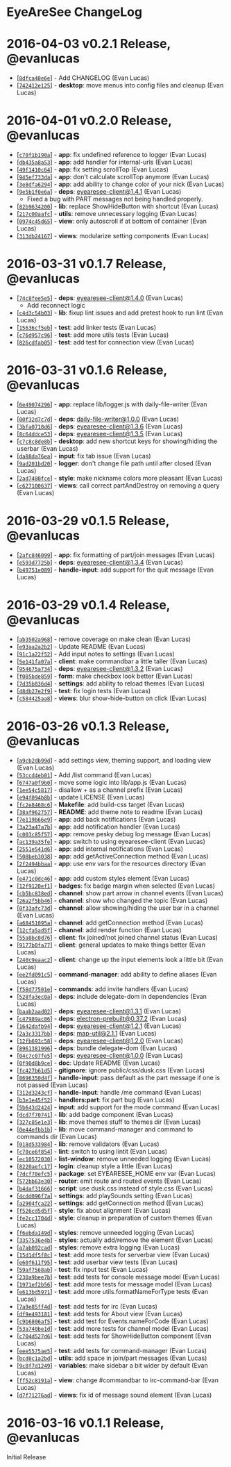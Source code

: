 # EyeAreSee ChangeLog

# 2016-04-03 v0.2.1 Release, @evanlucas

* [[`8dfca48e6e`](https://github.com/evanlucas/eyearesee/commit/8dfca48e6e)] - Add CHANGELOG (Evan Lucas)
* [[`742412e125`](https://github.com/evanlucas/eyearesee/commit/742412e125)] - **desktop**: move menus into config files and cleanup (Evan Lucas)

# 2016-04-01 v0.2.0 Release, @evanlucas

* [[`c70f1b190a`](https://github.com/evanlucas/eyearesee/commit/c70f1b190a)] - **app**: fix undefined reference to logger (Evan Lucas)
* [[`db435a8a53`](https://github.com/evanlucas/eyearesee/commit/db435a8a53)] - **app**: add handler for internal-urls (Evan Lucas)
* [[`49f1410c64`](https://github.com/evanlucas/eyearesee/commit/49f1410c64)] - **app**: fix setting scrollTop (Evan Lucas)
* [[`945ef733da`](https://github.com/evanlucas/eyearesee/commit/945ef733da)] - **app**: don't calculate scrollTop anymore (Evan Lucas)
* [[`3e8dfa6294`](https://github.com/evanlucas/eyearesee/commit/3e8dfa6294)] - **app**: add ability to change color of your nick (Evan Lucas)
* [[`9e5b1f0e6a`](https://github.com/evanlucas/eyearesee/commit/9e5b1f0e6a)] - **deps**: eyearesee-client@1.4.1 (Evan Lucas)
  - Fixed a bug with PART messages not being handled properly.
* [[`82b9634200`](https://github.com/evanlucas/eyearesee/commit/82b9634200)] - **lib**: replace ShowHideButton with shortcut (Evan Lucas)
* [[`217c00aafc`](https://github.com/evanlucas/eyearesee/commit/217c00aafc)] - **utils**: remove unnecessary logging (Evan Lucas)
* [[`0974c45d65`](https://github.com/evanlucas/eyearesee/commit/0974c45d65)] - **view**: only autoscroll if at bottom of container (Evan Lucas)
* [[`313db24167`](https://github.com/evanlucas/eyearesee/commit/313db24167)] - **views**: modularize setting components (Evan Lucas)

# 2016-03-31 v0.1.7 Release, @evanlucas

* [[`74c8fee5e5`](https://github.com/evanlucas/eyearesee/commit/74c8fee5e5)] - **deps**: eyearesee-client@1.4.0 (Evan Lucas)
  * Add reconnect logic
* [[`c4d3c54b03`](https://github.com/evanlucas/eyearesee/commit/c4d3c54b03)] - **lib**: fixup lint issues and add pretest hook to run lint (Evan Lucas)
* [[`15636cf5eb`](https://github.com/evanlucas/eyearesee/commit/15636cf5eb)] - **test**: add linker tests (Evan Lucas)
* [[`c76d957c96`](https://github.com/evanlucas/eyearesee/commit/c76d957c96)] - **test**: add more utils tests (Evan Lucas)
* [[`826cdfab05`](https://github.com/evanlucas/eyearesee/commit/826cdfab05)] - **test**: add test for connection view (Evan Lucas)

# 2016-03-31 v0.1.6 Release, @evanlucas

* [[`6e49074296`](https://github.com/evanlucas/eyearesee/commit/6e49074296)] - **app**: replace lib/logger.js with daily-file-writer (Evan Lucas)
* [[`00f32d7c7d`](https://github.com/evanlucas/eyearesee/commit/00f32d7c7d)] - **deps**: daily-file-writer@1.0.0 (Evan Lucas)
* [[`3bfa0718d6`](https://github.com/evanlucas/eyearesee/commit/3bfa0718d6)] - **deps**: eyearesee-client@1.3.6 (Evan Lucas)
* [[`8c64ddce53`](https://github.com/evanlucas/eyearesee/commit/8c64ddce53)] - **deps**: eyearesee-client@1.3.5 (Evan Lucas)
* [[`c7c8c8de8b`](https://github.com/evanlucas/eyearesee/commit/c7c8c8de8b)] - **desktop**: add new shortcut keys for showing/hiding the userbar (Evan Lucas)
* [[`da88da76ea`](https://github.com/evanlucas/eyearesee/commit/da88da76ea)] - **input**: fix tab issue (Evan Lucas)
* [[`9ad201bd20`](https://github.com/evanlucas/eyearesee/commit/9ad201bd20)] - **logger**: don't change file path until after closed (Evan Lucas)
* [[`2ad7480fce`](https://github.com/evanlucas/eyearesee/commit/2ad7480fce)] - **style**: make nickname colors more pleasant (Evan Lucas)
* [[`c627100637`](https://github.com/evanlucas/eyearesee/commit/c627100637)] - **views**: call correct partAndDestroy on removing a query (Evan Lucas)

# 2016-03-29 v0.1.5 Release, @evanlucas

* [[`2afc846099`](https://github.com/evanlucas/eyearesee/commit/2afc846099)] - **app**: fix formatting of part/join messages (Evan Lucas)
* [[`e593d7725b`](https://github.com/evanlucas/eyearesee/commit/e593d7725b)] - **deps**: eyearesee-client@1.3.4 (Evan Lucas)
* [[`b49751e089`](https://github.com/evanlucas/eyearesee/commit/b49751e089)] - **handle-input**: add support for the quit message (Evan Lucas)

# 2016-03-29 v0.1.4 Release, @evanlucas

* [[`ab3502a968`](https://github.com/evanlucas/eyearesee/commit/ab3502a968)] - remove coverage on make clean (Evan Lucas)
* [[`e93aa2a2b2`](https://github.com/evanlucas/eyearesee/commit/e93aa2a2b2)] - Update README (Evan Lucas)
* [[`91c1a22f52`](https://github.com/evanlucas/eyearesee/commit/91c1a22f52)] - Add input notes to settings (Evan Lucas)
* [[`5e141fa07a`](https://github.com/evanlucas/eyearesee/commit/5e141fa07a)] - **client**: make commandbar a little taller (Evan Lucas)
* [[`954675a734`](https://github.com/evanlucas/eyearesee/commit/954675a734)] - **deps**: eyearesee-client@1.3.2 (Evan Lucas)
* [[`f085bde859`](https://github.com/evanlucas/eyearesee/commit/f085bde859)] - **form**: make checkbox look better (Evan Lucas)
* [[`7d35b836d4`](https://github.com/evanlucas/eyearesee/commit/7d35b836d4)] - **settings**: add ability to reload themes (Evan Lucas)
* [[`48db27e2f9`](https://github.com/evanlucas/eyearesee/commit/48db27e2f9)] - **test**: fix login tests (Evan Lucas)
* [[`c584425aa8`](https://github.com/evanlucas/eyearesee/commit/c584425aa8)] - **views**: blur show-hide-button on click (Evan Lucas)

# 2016-03-26 v0.1.3 Release, @evanlucas

* [[`a9cb2db99d`](https://github.com/evanlucas/eyearesee/commit/a9cb2db99d)] - add settings view, theming support, and loading view (Evan Lucas)
* [[`53ccd4eb01`](https://github.com/evanlucas/eyearesee/commit/53ccd4eb01)] - Add /list command (Evan Lucas)
* [[`6747a0f9b0`](https://github.com/evanlucas/eyearesee/commit/6747a0f9b0)] - move some logic into lib/app.js (Evan Lucas)
* [[`1ee54c5817`](https://github.com/evanlucas/eyearesee/commit/1ee54c5817)] - disallow + as a channel prefix (Evan Lucas)
* [[`e94f094b8b`](https://github.com/evanlucas/eyearesee/commit/e94f094b8b)] - update LICENSE (Evan Lucas)
* [[`fc2e8468c6`](https://github.com/evanlucas/eyearesee/commit/fc2e8468c6)] - **Makefile**: add build-css target (Evan Lucas)
* [[`38af962757`](https://github.com/evanlucas/eyearesee/commit/38af962757)] - **README**: add theme note to readme (Evan Lucas)
* [[`7e119b66e9`](https://github.com/evanlucas/eyearesee/commit/7e119b66e9)] - **app**: add back notifications (Evan Lucas)
* [[`3a23a47a7b`](https://github.com/evanlucas/eyearesee/commit/3a23a47a7b)] - **app**: add notification handler (Evan Lucas)
* [[`c003c85f57`](https://github.com/evanlucas/eyearesee/commit/c003c85f57)] - **app**: remove pesky debug log message (Evan Lucas)
* [[`ac139a35fe`](https://github.com/evanlucas/eyearesee/commit/ac139a35fe)] - **app**: switch to using eyearesee-client (Evan Lucas)
* [[`2551e541d6`](https://github.com/evanlucas/eyearesee/commit/2551e541d6)] - **app**: add internal notifications (Evan Lucas)
* [[`508beb3038`](https://github.com/evanlucas/eyearesee/commit/508beb3038)] - **app**: add getActiveConnection method (Evan Lucas)
* [[`2f2494bbaa`](https://github.com/evanlucas/eyearesee/commit/2f2494bbaa)] - **app**: use env vars for the resources directory (Evan Lucas)
* [[`e471c0dc46`](https://github.com/evanlucas/eyearesee/commit/e471c0dc46)] - **app**: add custom styles element (Evan Lucas)
* [[`12f9120ef1`](https://github.com/evanlucas/eyearesee/commit/12f9120ef1)] - **badges**: fix badge margin when selected (Evan Lucas)
* [[`cb5bc838ed`](https://github.com/evanlucas/eyearesee/commit/cb5bc838ed)] - **channel**: show part arrow in channel events (Evan Lucas)
* [[`26a2f5bb46`](https://github.com/evanlucas/eyearesee/commit/26a2f5bb46)] - **channel**: show who changed the topic (Evan Lucas)
* [[`0f33afc73d`](https://github.com/evanlucas/eyearesee/commit/0f33afc73d)] - **channel**: allow showing/hiding the user bar in a channel (Evan Lucas)
* [[`a68451095a`](https://github.com/evanlucas/eyearesee/commit/a68451095a)] - **channel**: add getConnection method (Evan Lucas)
* [[`12cfa5ad5f`](https://github.com/evanlucas/eyearesee/commit/12cfa5ad5f)] - **channel**: add render function (Evan Lucas)
* [[`55a8bc0d76`](https://github.com/evanlucas/eyearesee/commit/55a8bc0d76)] - **client**: fix joined/not joined channel status (Evan Lucas)
* [[`9177b0fa77`](https://github.com/evanlucas/eyearesee/commit/9177b0fa77)] - **client**: general updates to make things better (Evan Lucas)
* [[`240c9eaac2`](https://github.com/evanlucas/eyearesee/commit/240c9eaac2)] - **client**: change up the input elements look a little bit (Evan Lucas)
* [[`ee2fd091c5`](https://github.com/evanlucas/eyearesee/commit/ee2fd091c5)] - **command-manager**: add ability to define aliases (Evan Lucas)
* [[`f58d77501e`](https://github.com/evanlucas/eyearesee/commit/f58d77501e)] - **commands**: add invite handlers (Evan Lucas)
* [[`528fa3ec0a`](https://github.com/evanlucas/eyearesee/commit/528fa3ec0a)] - **deps**: include delegate-dom in dependencies (Evan Lucas)
* [[`baab2aad02`](https://github.com/evanlucas/eyearesee/commit/baab2aad02)] - **deps**: eyearesee-client@1.3.1 (Evan Lucas)
* [[`c47989ac86`](https://github.com/evanlucas/eyearesee/commit/c47989ac86)] - **deps**: electron-prebuilt@0.37.2 (Evan Lucas)
* [[`1642dafb94`](https://github.com/evanlucas/eyearesee/commit/1642dafb94)] - **deps**: eyearesee-client@1.2.1 (Evan Lucas)
* [[`2a3c3317bb`](https://github.com/evanlucas/eyearesee/commit/2a3c3317bb)] - **deps**: map-util@2.1.1 (Evan Lucas)
* [[`12fb693c58`](https://github.com/evanlucas/eyearesee/commit/12fb693c58)] - **deps**: eyearesee-client@1.2.0 (Evan Lucas)
* [[`8961381996`](https://github.com/evanlucas/eyearesee/commit/8961381996)] - **deps**: bundle delegate-dom (Evan Lucas)
* [[`04c7c07fe5`](https://github.com/evanlucas/eyearesee/commit/04c7c07fe5)] - **deps**: eyearesee-client@1.0.0 (Evan Lucas)
* [[`0f90d8b9ce`](https://github.com/evanlucas/eyearesee/commit/0f90d8b9ce)] - **doc**: Update README (Evan Lucas)
* [[`fc427b61d5`](https://github.com/evanlucas/eyearesee/commit/fc427b61d5)] - **gitignore**: ignore public/css/dusk.css (Evan Lucas)
* [[`8696350d4f`](https://github.com/evanlucas/eyearesee/commit/8696350d4f)] - **handle-input**: pass default as the part message if one is not passed (Evan Lucas)
* [[`312d3243cf`](https://github.com/evanlucas/eyearesee/commit/312d3243cf)] - **handle-input**: handle /me command (Evan Lucas)
* [[`b3e1e45f52`](https://github.com/evanlucas/eyearesee/commit/b3e1e45f52)] - **handlers:part**: fix part bug (Evan Lucas)
* [[`5b643d2424`](https://github.com/evanlucas/eyearesee/commit/5b643d2424)] - **input**: add support for the mode command (Evan Lucas)
* [[`dcd7f70741`](https://github.com/evanlucas/eyearesee/commit/dcd7f70741)] - **lib**: add badge component (Evan Lucas)
* [[`327c85e1e3`](https://github.com/evanlucas/eyearesee/commit/327c85e1e3)] - **lib**: move themes stuff to themes dir (Evan Lucas)
* [[`0e44efbb1b`](https://github.com/evanlucas/eyearesee/commit/0e44efbb1b)] - **lib**: move command-manager and command to commands dir (Evan Lucas)
* [[`018d533984`](https://github.com/evanlucas/eyearesee/commit/018d533984)] - **lib**: remove validators (Evan Lucas)
* [[`c70ce6f854`](https://github.com/evanlucas/eyearesee/commit/c70ce6f854)] - **lint**: switch to using lintit (Evan Lucas)
* [[`ec10572030`](https://github.com/evanlucas/eyearesee/commit/ec10572030)] - **list-window**: remove unneeded logging (Evan Lucas)
* [[`8220aefc17`](https://github.com/evanlucas/eyearesee/commit/8220aefc17)] - **login**: cleanup style a little (Evan Lucas)
* [[`7dcf70efc5`](https://github.com/evanlucas/eyearesee/commit/7dcf70efc5)] - **package**: set EYEARESEE_HOME env var (Evan Lucas)
* [[`572bb63e30`](https://github.com/evanlucas/eyearesee/commit/572bb63e30)] - **router**: emit route and routed events (Evan Lucas)
* [[`b4daf31666`](https://github.com/evanlucas/eyearesee/commit/b4daf31666)] - **script**: use dusk.css instead of style.css (Evan Lucas)
* [[`4cdd096f7a`](https://github.com/evanlucas/eyearesee/commit/4cdd096f7a)] - **settings**: add playSounds setting (Evan Lucas)
* [[`a2904fca22`](https://github.com/evanlucas/eyearesee/commit/a2904fca22)] - **settings**: add getConnection method (Evan Lucas)
* [[`f526cd5d5f`](https://github.com/evanlucas/eyearesee/commit/f526cd5d5f)] - **style**: fix about alignment (Evan Lucas)
* [[`fe2cc1704d`](https://github.com/evanlucas/eyearesee/commit/fe2cc1704d)] - **style**: cleanup in preparation of custom themes (Evan Lucas)
* [[`f6ebda149d`](https://github.com/evanlucas/eyearesee/commit/f6ebda149d)] - **styles**: remove unneeded logging (Evan Lucas)
* [[`3357536e4b`](https://github.com/evanlucas/eyearesee/commit/3357536e4b)] - **styles**: actually add/remove the element (Evan Lucas)
* [[`a7ab092cad`](https://github.com/evanlucas/eyearesee/commit/a7ab092cad)] - **styles**: remove extra logging (Evan Lucas)
* [[`15d1df5f8c`](https://github.com/evanlucas/eyearesee/commit/15d1df5f8c)] - **test**: add more tests for serverbar view (Evan Lucas)
* [[`e60f611f95`](https://github.com/evanlucas/eyearesee/commit/e60f611f95)] - **test**: add userbar view tests (Evan Lucas)
* [[`59af7568ab`](https://github.com/evanlucas/eyearesee/commit/59af7568ab)] - **test**: fix input test (Evan Lucas)
* [[`230a9bee7b`](https://github.com/evanlucas/eyearesee/commit/230a9bee7b)] - **test**: add tests for console message model (Evan Lucas)
* [[`1971ef2b56`](https://github.com/evanlucas/eyearesee/commit/1971ef2b56)] - **test**: add more tests for message model (Evan Lucas)
* [[`e613bd5971`](https://github.com/evanlucas/eyearesee/commit/e613bd5971)] - **test**: add more utils.formatNameForType tests (Evan Lucas)
* [[`7a9e85ff4d`](https://github.com/evanlucas/eyearesee/commit/7a9e85ff4d)] - **test**: add tests for irc (Evan Lucas)
* [[`df9e493181`](https://github.com/evanlucas/eyearesee/commit/df9e493181)] - **test**: add tests for About view (Evan Lucas)
* [[`c9b6806af5`](https://github.com/evanlucas/eyearesee/commit/c9b6806af5)] - **test**: add test for Events.nameForCode (Evan Lucas)
* [[`53a740be1d`](https://github.com/evanlucas/eyearesee/commit/53a740be1d)] - **test**: add more tests for channel model (Evan Lucas)
* [[`c704d527d6`](https://github.com/evanlucas/eyearesee/commit/c704d527d6)] - **test**: add tests for ShowHideButton component (Evan Lucas)
* [[`eee5575ae5`](https://github.com/evanlucas/eyearesee/commit/eee5575ae5)] - **test**: add tests for command-manager (Evan Lucas)
* [[`bcd0c1a2bd`](https://github.com/evanlucas/eyearesee/commit/bcd0c1a2bd)] - **utils**: add space in join/part messages (Evan Lucas)
* [[`9c8f7d1249`](https://github.com/evanlucas/eyearesee/commit/9c8f7d1249)] - **variables**: make sidebar a bit wider by default (Evan Lucas)
* [[`ff52c8191a`](https://github.com/evanlucas/eyearesee/commit/ff52c8191a)] - **view**: change #commandbar to irc-command-bar (Evan Lucas)
* [[`d7f71276ad`](https://github.com/evanlucas/eyearesee/commit/d7f71276ad)] - **views**: fix id of message sound element (Evan Lucas)

# 2016-03-16 v0.1.1 Release, @evanlucas

Initial Release

